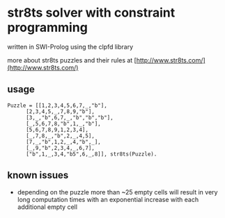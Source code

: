 str8ts solver with constraint programming
======
written in SWI-Prolog using the clpfd library

more about str8ts puzzles and their rules at [http://www.str8ts.com/](http://www.str8ts.com/)

usage
-----
	Puzzle = [[1,2,3,4,5,6,7,_,"b"],
          [2,3,4,5,_,7,8,9,"b"],
          [3,_,"b",6,7,_,"b","b","b"],
          [_,5,6,7,8,"b",1,_,"b"],
          [5,6,7,8,9,1,2,3,4],
          [_,7,8,_,"b",2,_,4,5],
          [7,_,"b",1,2,_,4,"b",_],
          [_,9,"b",2,3,4,_,6,7],
          ["b",1,_,3,4,"b5",6,_,8]], str8ts(Puzzle).


known issues
--------
- depending on the puzzle more than ~25 empty cells will result in very long computation times with an exponential increase with each additional empty cell
